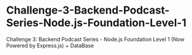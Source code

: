 # Challenge-3-Backend-Podcast-Series-Node.js-Foundation-Level-1
Challenge 3: Backend Podcast Series - Node.js Foundation Level 1 (Now Powered by Express.js) + DataBase
